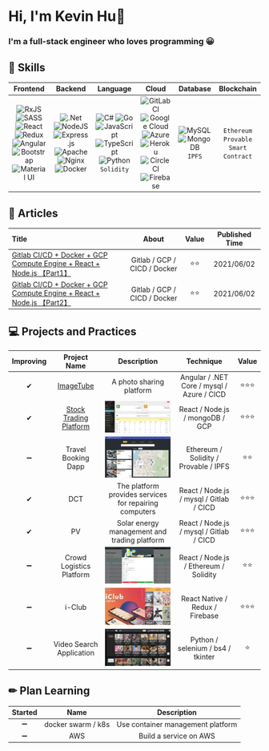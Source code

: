 # Hi, I'm Kevin Hu👋

### I'm a full-stack engineer who loves programming 😀

## 🐻 Skills

|                                                                                                                                                                                                                                                                                                                                                                                                                                                    Frontend                                                                                                                                                                                                                                                                                                                                                                                                                                                     |                                                                                                                                                                                                                                                                                                                                                                                  Backend                                                                                                                                                                                                                                                                                                                                                                                   |                                                                                                                                                                                                                                                                                                                             Language                                                                                                                                                                                                                                                                                                                              |                                                                                                                                                                                                                                                                                                                                                                                            Cloud                                                                                                                                                                                                                                                                                                                                                                                             |                                                                                                                           Database                                                                                                                           |               Blockchain               |
| :-------------------------------------------------------------------------------------------------------------------------------------------------------------------------------------------------------------------------------------------------------------------------------------------------------------------------------------------------------------------------------------------------------------------------------------------------------------------------------------------------------------------------------------------------------------------------------------------------------------------------------------------------------------------------------------------------------------------------------------------------------------------------------------------------------------------------------------------------------------------------------------------------------------: | :------------------------------------------------------------------------------------------------------------------------------------------------------------------------------------------------------------------------------------------------------------------------------------------------------------------------------------------------------------------------------------------------------------------------------------------------------------------------------------------------------------------------------------------------------------------------------------------------------------------------------------------------------------------------------------------------------------------------------------------------------------------------: | :---------------------------------------------------------------------------------------------------------------------------------------------------------------------------------------------------------------------------------------------------------------------------------------------------------------------------------------------------------------------------------------------------------------------------------------------------------------------------------------------------------------------------------------------------------------------------------------------------------------------------------------------------------------: | :------------------------------------------------------------------------------------------------------------------------------------------------------------------------------------------------------------------------------------------------------------------------------------------------------------------------------------------------------------------------------------------------------------------------------------------------------------------------------------------------------------------------------------------------------------------------------------------------------------------------------------------------------------------------------------------------------------------------------------------------------------------------------------------: | :----------------------------------------------------------------------------------------------------------------------------------------------------------------------------------------------------------------------------------------------------------: | :------------------------------------: |
| <img alt="RxJS" src="https://img.shields.io/badge/rxjs-%23B7178C.svg?style=for-the-badge&logo=reactivex&logoColor=white" /><img alt="SASS" src="https://img.shields.io/badge/SASS-hotpink.svg?style=for-the-badge&logo=SASS&logoColor=white"/> <img alt="React" src="https://img.shields.io/badge/react-%2320232a.svg?style=for-the-badge&logo=react&logoColor=%2361DAFB"/> <img alt="Redux" src="https://img.shields.io/badge/redux-%23593d88.svg?style=for-the-badge&logo=redux&logoColor=white"/><img alt="Angular" src="https://img.shields.io/badge/angular-%23DD0031.svg?style=for-the-badge&logo=angular&logoColor=white"/><img alt="Bootstrap" src="https://img.shields.io/badge/bootstrap-%23563D7C.svg?style=for-the-badge&logo=bootstrap&logoColor=white"/><img alt="Material UI" src="https://img.shields.io/badge/materialui-%230081CB.svg?style=for-the-badge&logo=material-ui&logoColor=white"/> | <img alt=".Net" src="https://img.shields.io/badge/.NET-5C2D91?style=for-the-badge&logo=.net&logoColor=white"/> <img alt="NodeJS" src="https://img.shields.io/badge/node.js-%2343853D.svg?style=for-the-badge&logo=node-dot-js&logoColor=white"/> <img alt="Express.js" src="https://img.shields.io/badge/express.js-%23404d59.svg?style=for-the-badge&logo=express&logoColor=%2361DAFB"/> <img alt="Apache" src="https://img.shields.io/badge/apache-%23D42029.svg?style=for-the-badge&logo=apache&logoColor=white"/> <img alt="Nginx" src="https://img.shields.io/badge/nginx-%23009639.svg?style=for-the-badge&logo=nginx&logoColor=white"/> <img alt="Docker" src="https://img.shields.io/badge/docker-%230db7ed.svg?style=for-the-badge&logo=docker&logoColor=white"/> | <img alt="C#" src="https://img.shields.io/badge/c%23-%23239120.svg?style=for-the-badge&logo=c-sharp&logoColor=white"/> <img alt="Go" src="https://img.shields.io/badge/go-%2300ADD8.svg?style=for-the-badge&logo=go&logoColor=white"/> <img alt="JavaScript" src="https://img.shields.io/badge/javascript-%23323330.svg?style=for-the-badge&logo=javascript&logoColor=%23F7DF1E"/> <img alt="TypeScript" src="https://img.shields.io/badge/typescript-%23007ACC.svg?style=for-the-badge&logo=typescript&logoColor=white"/> <img alt="Python" src="https://img.shields.io/badge/python-%2314354C.svg?style=for-the-badge&logo=python&logoColor=white"/> `Solidity` | <img alt="GitLab CI" src="https://img.shields.io/badge/GitLabCI-%23181717.svg?style=for-the-badge&logo=gitlab&logoColor=white"/><img alt="Google Cloud" src="https://img.shields.io/badge/GoogleCloud-%234285F4.svg?style=for-the-badge&logo=google-cloud&logoColor=white"/> <img alt="Azure" src="https://img.shields.io/badge/azure-%230072C6.svg?style=for-the-badge&logo=azure-devops&logoColor=white"/> <img alt="Heroku" src="https://img.shields.io/badge/heroku-%23430098.svg?style=for-the-badge&logo=heroku&logoColor=white"/> <img alt="CircleCI" src="https://img.shields.io/badge/CIRCLECI-%23161616.svg?style=for-the-badge&logo=circleci&logoColor=white"/> <img alt="Firebase" src="https://img.shields.io/badge/firebase-%23039BE5.svg?style=for-the-badge&logo=firebase"/> | <img alt="MySQL" src="https://img.shields.io/badge/mysql-%2300f.svg?style=for-the-badge&logo=mysql&logoColor=white"/> <img alt="MongoDB" src ="https://img.shields.io/badge/MongoDB-%234ea94b.svg?style=for-the-badge&logo=mongodb&logoColor=white"/> `IPFS` | `Ethereum` `Provable` `Smart Contract` |

## 📖 Articles

| Title                                                                                                                                                                                                                                                                                                                                                            |            About             | Value | Published Time |
| :--------------------------------------------------------------------------------------------------------------------------------------------------------------------------------------------------------------------------------------------------------------------------------------------------------------------------------------------------------------- | :--------------------------: | :---: | :------------: |
| <a href="https://iamhongwei0417.medium.com/%E8%BC%95%E9%AC%86%E5%BB%BA%E7%BD%AE-gitlab-ci-cd-docker-gcp-compute-engine-react-nodejs-%E7%B6%B2%E9%A0%81%E5%89%8D%E5%BE%8C%E7%AB%AF%E8%87%AA%E5%8B%95%E5%8C%96%E6%95%B4%E5%90%88%E9%83%A8%E7%BD%B2-part-1-bcbf79e8c874" target="_blank">Gitlab CI/CD + Docker + GCP Compute Engine + React + Node.js 【Part1】</a> | Gitlab / GCP / CICD / Docker | ⭐⭐  |   2021/06/02   |
| <a href="https://iamhongwei0417.medium.com/%E8%BC%95%E9%AC%86%E5%BB%BA%E7%BD%AE-gitlab-ci-cd-docker-gcp-compute-engine-react-nodejs-%E7%B6%B2%E9%A0%81%E5%89%8D%E5%BE%8C%E7%AB%AF%E8%87%AA%E5%8B%95%E5%8C%96%E6%95%B4%E5%90%88%E9%83%A8%E7%BD%B2-part-2-e31fa7dcf9d1" target="_blank">Gitlab CI/CD + Docker + GCP Compute Engine + React + Node.js 【Part2】</a> | Gitlab / GCP / CICD / Docker | ⭐⭐  |   2021/06/02   |

## 💻 Projects and Practices

| Improving |                                  Project Name                                  |                                                 Description                                                  |                 Technique                  | Value  |
| :-------: | :----------------------------------------------------------------------------: | :----------------------------------------------------------------------------------------------------------: | :----------------------------------------: | :----: |
|     ✔     |  <a href="https://imagetube.azurewebsites.net/" target="_blank">ImageTube</a>  |                                           A photo sharing platform                                           | Angular / .NET Core / mysql / Azure / CICD | ⭐⭐⭐ |
|     ✔     | <a href="http://dock.nchustock.ga/" target="_blank">Stock Trading Platform</a> |   <img src="https://github.com/hongwei0417/hongwei0417/blob/main/stock-trading.png" alt="😅" width="200"/>   |      React / Node.js / mongoDB / GCP       | ⭐⭐⭐ |
|    ➖     |                              Travel Booking Dapp                               |   <img src="https://github.com/hongwei0417/hongwei0417/blob/main/hotel-booking.png" alt="😅" width="200"/>   |   Ethereum / Solidity / Provable / IPFS    |  ⭐⭐  |
|     ✔     |                                      DCT                                       |                            The platform provides services for repairing computers                            |  React / Node.js / mysql / Gitlab / CICD   | ⭐⭐⭐ |
|     ✔     |                                       PV                                       |                                 Solar energy management and trading platform                                 |  React / Node.js / mysql / Gitlab / CICD   | ⭐⭐⭐ |
|    ➖     |                            Crowd Logistics Platform                            | <img src="https://github.com/hongwei0417/hongwei0417/blob/main/crowd-ogistics%20.png" alt="😅" width="200"/> |   React / Node.js / Ethereum / Solidity    |  ⭐⭐  |
|    ➖     |                                     i-Club                                     |      <img src="https://github.com/hongwei0417/hongwei0417/blob/main/clubApp.png" alt="😅" width="200"/>      |      React Native / Redux / Firebase       | ⭐⭐⭐ |
|    ➖     |                            Video Search Application                            |   <img src="https://github.com/hongwei0417/hongwei0417/blob/main/video-crawler.png" alt="😅" width="200"/>   |     Python / selenium / bs4 / tkinter      |   ⭐   |

## ✏ Plan Learning

| Started |        Name        |            Description            |
| :-----: | :----------------: | :-------------------------------: |
|   ➖    | docker swarm / k8s | Use container management platform |
|   ➖    |        AWS         |      Build a service on AWS       |
